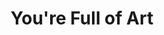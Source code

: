 ---
pid: LLB20
title: You're Full of Art
location_transcription: Malcolm X Park
zipcode: '19139'
outside_phl: 
neighborhood: Walnut Hill
age: '18.5'
age_range: 13-19
instagram: 
image_file_name: LLB_20.jpg
proposal_transcription: |-
  Philly exclusive foods Partner with wawa (?):
  Cheesesteak
  Pretzels
  Tastycake
  Peanut Chews
  Water Ice (Siddiqs Waterice 60th st)
  hoagie
  cookie
  doughnuts
  beer
  turkey hill/ ice cream
  bassets

  Set up similar to Thomas Praine Plaza with jumbo sized food to climb on. Maybe even set up as a playground, using the foods as a slide, swing set, jungle gym, etc.

  Pretzel could be like a rock climbing using the salt.
  Cheesesteak tunnel slide.
topic: Food,Wawa
topic_summary: 0, 0
type: Playground
keywords_other: 
credit: Tianna Davis + Caitlin Mooney
image_labels: 
twitter: 
facebook: 
permalink: "/monuments/llb20/"
layout: item-page
---